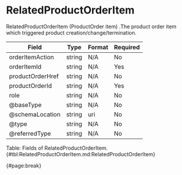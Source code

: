 <!--
    ATTENTION: This file was generated via gradle!
               Do NOT manually edit this file! Any such changes will be overwritten!
-->

# RelatedProductOrderItem

RelatedProductOrderItem (ProductOrder item) .The product order item which triggered product creation/change/termination.

| Field | Type | Format | Required |
| ------- | ------- | ------- | --- |
| orderItemAction | string | N/A | No |
| orderItemId | string | N/A | Yes |
| productOrderHref | string | N/A | No |
| productOrderId | string | N/A | Yes |
| role | string | N/A | No |
| @baseType | string | N/A | No |
| @schemaLocation | string | uri | No |
| @type | string | N/A | No |
| @referredType | string | N/A | No |

Table: Fields of RelatedProductOrderItem. {#tbl:RelatedProductOrderItem.md:RelatedProductOrderItem}

{#page:break}
